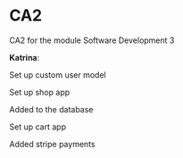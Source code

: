 # CA2
CA2 for the module Software Development 3

**Katrina**:

Set up custom user model

Set up shop app

Added to the database

Set up cart app

Added stripe payments
